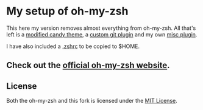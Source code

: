 # My setup of oh-my-zsh

This here my version removes almost everything from oh-my-zsh. All that's left is a [modified candy theme](custom/themes/candy.zsh-theme), a [custom git plugin](custom/plugins/git/git.plugin.zsh) and my own [misc plugin](custom/plugins/misc/misc.plugin.zsh).

I have also included a [.zshrc](.zshrc) to be copied to $HOME.

## Check out the [official oh-my-zsh website](https://ohmyz.sh/).

## License
Both the oh-my-zsh and this fork is licensed under the [MIT License](LICENSE.txt).
